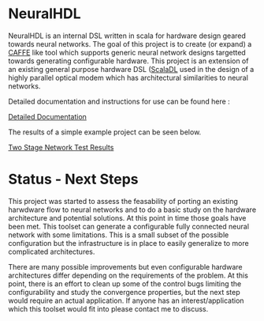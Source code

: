 # NeuralHDL

NeuralHDL is an internal DSL written in scala for hardware design geared towards neural networks. The goal of this project is to create (or expand) a [CAFFE](http://caffe.berkeleyvision.org/) like tool which supports generic neural network designs targetted towards generating configurable hardware. This project is an extension of an existing general purpose hardware DSL ([ScalaDL](https://github.com/andywag/ScalaDL) used in the design of a highly parallel optical modem which has architectural similarities to neural networks.

Detailed documentation and instructions for use can be found here :  

[Detailed Documentation](https://andywag.github.io/NeuralHDL/index.html)

The results of a simple example project can be seen below. 

[Two Stage Network Test Results](https://github.com/andywag/NeuralHDL/blob/master/docs/results/TwoStage.ipynb)

# Status - Next Steps

This project was started to assess the feasability of porting an existing harwdware flow to neural networks and to do a basic study on the hardware architecture and potential solutions. At this point in time those goals have been met. This toolset can generate a configurable fully connected neural network with some limitations. This is a small subset of the possible configuration but the infrastructure is in place to easily generalize to more complicated architectures. 

There are many possible improvements but even configurable hardware architectures differ depending on the requirements of the problem. At this point, there is an effort to clean up some of the control bugs limiting the configurability and study the convergence properties, but the next step would require an actual application. If anyone has an interest/application which this toolset would fit into please contact me to discuss. 
 
